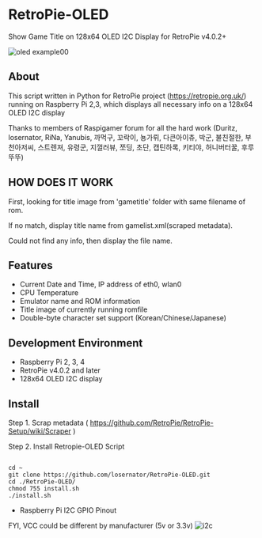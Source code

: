 # RetroPie-OLED
Show Game Title on 128x64 OLED I2C Display for RetroPie v4.0.2+

![oled example00](RetroPie-OLED01.jpg)


## About
This script written in Python for RetroPie project (https://retropie.org.uk/) 
running on Raspberry Pi 2,3, which displays all necessary info on a 128x64 OLED I2C display

Thanks to members of Raspigamer forum for all the hard work
(Duritz, losernator, RiNa, Yanubis, 까먹구, 꼬락이, 뇽가뤼, 다큰아이츄, 박군, 불친절한, 부천아저씨, 스트렌져, 유령군, 지껄러뷰, 쪼딩, 초단, 캡틴하록, 키티야, 허니버터꿀, 후루뚜뚜)

## HOW DOES IT WORK
First, looking for title image from 'gametitle' folder with same filename of rom.

If no match, display title name from gamelist.xml(scraped metadata).

Could not find any info, then display the file name.

## Features
* Current Date and Time, IP address of eth0, wlan0
* CPU Temperature
* Emulator name and ROM information
* Title image of currently running romfile
* Double-byte character set support (Korean/Chinese/Japanese)


## Development Environment
* Raspberry Pi 2, 3, 4
* RetroPie v4.0.2 and later
* 128x64 OLED I2C display

## Install

Step 1. Scrap metadata ( https://github.com/RetroPie/RetroPie-Setup/wiki/Scraper )

Step 2. Install Retropie-OLED Script
<pre><code>
cd ~
git clone https://github.com/losernator/RetroPie-OLED.git
cd ./RetroPie-OLED/
chmod 755 install.sh
./install.sh
</code></pre>

* Raspberry Pi I2C GPIO Pinout

FYI, VCC could be different by manufacturer (5v or 3.3v)
![i2c](RetroPie-OLED03.png)
